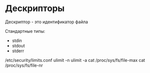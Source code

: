 # Дескрипторы

Дескриптор - это идентификатор файла

Стандартные типы:
- stdin
- stdout
- stderr

/etc/security/limits.conf
ulimit -n 
ulimit -a
cat /proc/sys/fs/file-max
cat /proc/sys/fs/file-nr